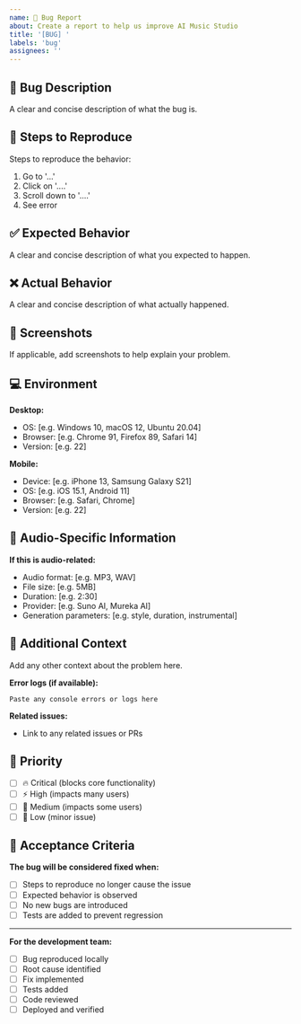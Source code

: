 ```yaml
---
name: 🐛 Bug Report
about: Create a report to help us improve AI Music Studio
title: '[BUG] '
labels: 'bug'
assignees: ''
---
```


## 🐛 Bug Description

A clear and concise description of what the bug is.

## 🔄 Steps to Reproduce

Steps to reproduce the behavior:

1. Go to '...'
2. Click on '....'
3. Scroll down to '....'
4. See error

## ✅ Expected Behavior

A clear and concise description of what you expected to happen.

## ❌ Actual Behavior

A clear and concise description of what actually happened.

## 📸 Screenshots

If applicable, add screenshots to help explain your problem.

## 💻 Environment

**Desktop:**
- OS: [e.g. Windows 10, macOS 12, Ubuntu 20.04]
- Browser: [e.g. Chrome 91, Firefox 89, Safari 14]
- Version: [e.g. 22]

**Mobile:**
- Device: [e.g. iPhone 13, Samsung Galaxy S21]
- OS: [e.g. iOS 15.1, Android 11]
- Browser: [e.g. Safari, Chrome]
- Version: [e.g. 22]

## 🎵 Audio-Specific Information

**If this is audio-related:**
- Audio format: [e.g. MP3, WAV]
- File size: [e.g. 5MB]
- Duration: [e.g. 2:30]
- Provider: [e.g. Suno AI, Mureka AI]
- Generation parameters: [e.g. style, duration, instrumental]

## 🔗 Additional Context

Add any other context about the problem here.

**Error logs (if available):**
```
Paste any console errors or logs here
```

**Related issues:**
- Link to any related issues or PRs

## 🎯 Priority

- [ ] 🔥 Critical (blocks core functionality)
- [ ] ⚡ High (impacts many users)
- [ ] 📝 Medium (impacts some users)
- [ ] 🐛 Low (minor issue)

## 🧪 Acceptance Criteria

**The bug will be considered fixed when:**
- [ ] Steps to reproduce no longer cause the issue
- [ ] Expected behavior is observed
- [ ] No new bugs are introduced
- [ ] Tests are added to prevent regression

---

**For the development team:**
- [ ] Bug reproduced locally
- [ ] Root cause identified
- [ ] Fix implemented
- [ ] Tests added
- [ ] Code reviewed
- [ ] Deployed and verified